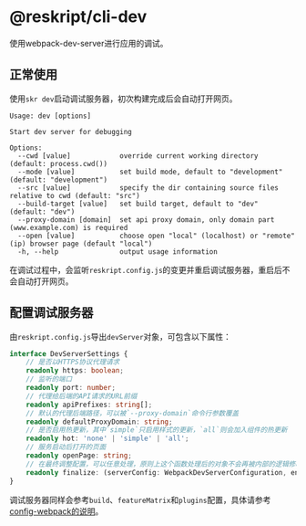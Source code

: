 # @reskript/cli-dev

使用webpack-dev-server进行应用的调试。

## 正常使用

使用`skr dev`启动调试服务器，初次构建完成后会自动打开网页。

```
Usage: dev [options]

Start dev server for debugging

Options:
  --cwd [value]            override current working directory (default: process.cwd())
  --mode [value]           set build mode, default to "development" (default: "development")
  --src [value]            specify the dir containing source files relative to cwd (default: "src")
  --build-target [value]   set build target, default to "dev" (default: "dev")
  --proxy-domain [domain]  set api proxy domain, only domain part (www.example.com) is required
  --open [value]           choose open "local" (localhost) or "remote" (ip) browser page (default "local")
  -h, --help               output usage information
```

在调试过程中，会监听`reskript.config.js`的变更并重启调试服务器，重启后不会自动打开网页。

## 配置调试服务器

由`reskript.config.js`导出`devServer`对象，可包含以下属性：

```ts
interface DevServerSettings {
    // 是否以HTTPS协议代理请求
    readonly https: boolean;
    // 监听的端口
    readonly port: number;
    // 代理给后端的API请求的URL前缀
    readonly apiPrefixes: string[];
    // 默认的代理后端路径，可以被`--proxy-domain`命令行参数覆盖
    readonly defaultProxyDomain: string;
    // 是否启用热更新，其中`simple`只启用样式的更新，`all`则会加入组件的热更新
    readonly hot: 'none' | 'simple' | 'all';
    // 服务启动后打开的页面
    readonly openPage: string;
    // 在最终调整配置，可以任意处理，原则上这个函数处理后的对象不会再被内部的逻辑修改
    readonly finalize: (serverConfig: WebpackDevServerConfiguration, env: BuildEntry) => WebpackDevServerConfiguration;
}
```

调试服务器同样会参考`build`、`featureMatrix`和`plugins`配置，具体请参考[config-webpack的说明](../config-webpack)。
